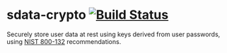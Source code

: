 # sdata-crypto [![Build Status](https://travis-ci.org/freewil/sdata-crypto.svg?branch=master)](https://travis-ci.org/freewil/sdata-crypto)

Securely store user data at rest using keys derived from user passwords, using
[NIST 800-132](http://nvlpubs.nist.gov/nistpubs/Legacy/SP/nistspecialpublication800-132.pdf) recommendations.
